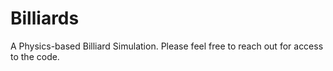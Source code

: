 # Billiards
A Physics-based Billiard Simulation.
Please feel free to reach out for access to the code.
